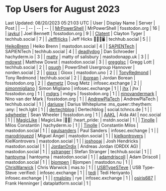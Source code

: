 # Top Users for August 2023
Last Updated: 08/20/2023 05:21:03 UTC
| User | Display Name | Server | Post |
| -- | -- | -- | -- |
| [MrPowerShell](https://fosstodon.org/@MrPowerShell) | MrPowerShell | fosstodon.org | 16 |
| [jaykul](https://fosstodon.org/@jaykul) | Joel Bennett | fosstodon.org | 9 |
| [Clatent](https://techhub.social/@Clatent) | Clayton Tyger | techhub.social | 7 |
| [JeffHicks](https://techhub.social/@JeffHicks) | Jeff Hicks 🐶🎼🍷🖥️ | techhub.social | 5 |
| [HeikoBrenn](https://mastodon.social/@HeikoBrenn) | Heiko Brenn | mastodon.social | 4 |
| [SAPIENTech](https://techhub.social/@SAPIENTech) | SAPIENTech | techhub.social | 4 |
| [deadlydog](https://hachyderm.io/@deadlydog) | Dan Schroeder | hachyderm.io | 3 |
| [matty](https://mastodonapp.uk/@matty) | matty of salisbury | mastodonapp.uk | 3 |
| [mdowst](https://mastodon.social/@mdowst) | Matthew Dowst | mastodon.social | 3 |
| [gregglsc](https://techhub.social/@gregglsc) | Gregg Lott | techhub.social | 2 |
| [psugh](https://norden.social/@psugh) | PowerShell Usergroup Hannover | norden.social | 2 |
| [gioxx](https://mastodon.uno/@gioxx) | Gioxx | mastodon.uno | 2 |
| [TonyRedmond](https://techhub.social/@TonyRedmond) | Tony Redmond | techhub.social | 2 |
| [jborean](https://fosstodon.org/@jborean) | Jordan Borean | fosstodon.org | 2 |
| [dwmetz](https://infosec.exchange/@dwmetz) | Doug Metz | infosec.exchange | 2 |
| [simonmigliano](https://infosec.exchange/@simonmigliano) | Simon Migliano | infosec.exchange | 1 |
| [jhx](https://fosstodon.org/@jhx) | jhx | fosstodon.org | 1 |
| [mdgrs](https://fosstodon.org/@mdgrs) | mdgrs | fosstodon.org | 1 |
| [ninovandermark](https://fosstodon.org/@ninovandermark) | Nino van der Mark | fosstodon.org | 1 |
| [AndrewPlaTech](https://techhub.social/@AndrewPlaTech) | AndrewPlaTech | techhub.social | 1 |
| [dariusw](https://tech.lgbt/@dariusw) | Darius Whiteplume :ms_queer:​:theythem:​:any:​ | tech.lgbt | 1 |
| [dertechblog](https://social.tchncs.de/@dertechblog) | Dertechblog | social.tchncs.de | 1 |
| [sdwheeler](https://fosstodon.org/@sdwheeler) | Sean Wheeler | fosstodon.org | 1 |
| [AAKL](https://noc.social/@AAKL) | Aida Akl | noc.social | 1 |
| [MagicLike](https://mstdn.social/@MagicLike) | MagicLike |💙💛| :heart_pride: | mstdn.social | 1 |
| [Tinolle](https://hachyderm.io/@Tinolle) | Milos Constantin | hachyderm.io | 1 |
| [Tinolle](https://mastodon.social/@Tinolle) | Constantin Milos | mastodon.social | 1 |
| [paulsanders](https://infosec.exchange/@paulsanders) | Paul Sanders | infosec.exchange | 1 |
| [marodriguezd](https://mastodon.social/@marodriguezd) | Miguel Ángel | mastodon.social | 1 |
| [kielkontrovers](https://mastodon.social/@kielkontrovers) | KielKontrovers | mastodon.social | 1 |
| [joshooaj](https://mastodon.social/@joshooaj) | Josh Hendricks | mastodon.social | 1 |
| [JordanOrdix](https://mastodon.social/@JordanOrdix) | Andreas Jordan (ORDIX AG) | mastodon.social | 1 |
| [sstranger](https://techhub.social/@sstranger) | Stefan Stranger | techhub.social | 1 |
| [hantoyma](https://mastodon.social/@hantoyma) | hantoyma | mastodon.social | 1 |
| [adamdriscoll](https://mastodon.social/@adamdriscoll) | Adam Driscoll | mastodon.social | 1 |
| [bjompen](https://mastodon.nu/@bjompen) | Bjompen | mastodon.nu | 1 |
| [ChrisWarwick](https://mas.to/@ChrisWarwick) | Chris Warwick | mas.to | 1 |
| [USBTypeSTeve](https://infosec.exchange/@USBTypeSTeve) | USB Type-Steve :verified: | infosec.exchange | 1 |
| [tedi](https://infosec.exchange/@tedi) | Tedi Heriyanto | infosec.exchange | 1 |
| [rmaloley](https://infosec.exchange/@rmaloley) | rye | infosec.exchange | 1 |
| [osiris687](https://dataplatform.social/@osiris687) | Frank Henninger | dataplatform.social | 1 |
